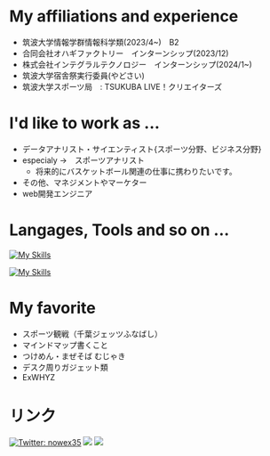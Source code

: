  # My affiliations and experience
- 筑波大学情報学群情報科学類(2023/4~)　B2 
- 合同会社オハギファクトリー　インターンシップ(2023/12)
- 株式会社インテグラルテクノロジー　インターンシップ(2024/1~)
- 筑波大学宿舎祭実行委員(やどさい)
- 筑波大学スポーツ局　: TSUKUBA LIVE！クリエイターズ


# I'd like to work as ...
- データアナリスト・サイエンティスト{スポーツ分野、ビジネス分野}
- especialy →　スポーツアナリスト
  - 将来的にバスケットボール関連の仕事に携わりたいです。
- その他、マネジメントやマーケター
- web開発エンジニア 


# Langages, Tools and so on ...
[![My Skills](https://skillicons.dev/icons?i=ruby,rails,vue,nuxt,js,html,css,python,cs,visualstudio,vscode,git,docker,figma&perline=7)](https://skillicons.dev)


[![My Skills](https://skillicons.dev/icons?i=qt,notion&perline=6)](https://skillicons.dev)

# My favorite 
- スポーツ観戦（千葉ジェッツふなばし）
- マインドマップ書くこと
- つけめん・まぜそば むじゃき
- デスク周りガジェット類
- ExWHYZ
  
# リンク
[![Twitter: nowex35](https://img.shields.io/twitter/follow/nowex35?style=social)](https://twitter.com/nowex35)
<a href="https://qiita.com/nowex35" target="_blank"><img src="https://img.shields.io/badge/-Qiita-55C500.svg?logo=qiita&style=plastic"></a>
<a href="https://note.com/nowex35" target="_blank"><img src="https://img.shields.io/badge/-Note-gray?logo=gray&style=plastic"></a>


<!---
nowex35/nowex35 is a ✨ special ✨ repository because its `README.md` (this file) appears on your GitHub profile.
You can click the Preview link to take a look at your changes.
--->
